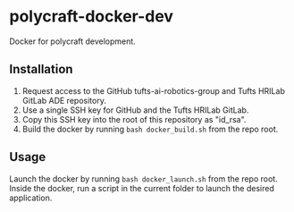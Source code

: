 # polycraft-docker-dev

Docker for polycraft development.

## Installation

1. Request access to the GitHub tufts-ai-robotics-group and Tufts HRILab GitLab ADE repository.
1. Use a single SSH key for GitHub and the Tufts HRILab GitLab.
1. Copy this SSH key into the root of this repository as "id_rsa".
1. Build the docker by running ```bash docker_build.sh``` from the repo root.

## Usage

Launch the docker by running ```bash docker_launch.sh``` from the repo root.
Inside the docker, run a script in the current folder to launch the desired application. 
